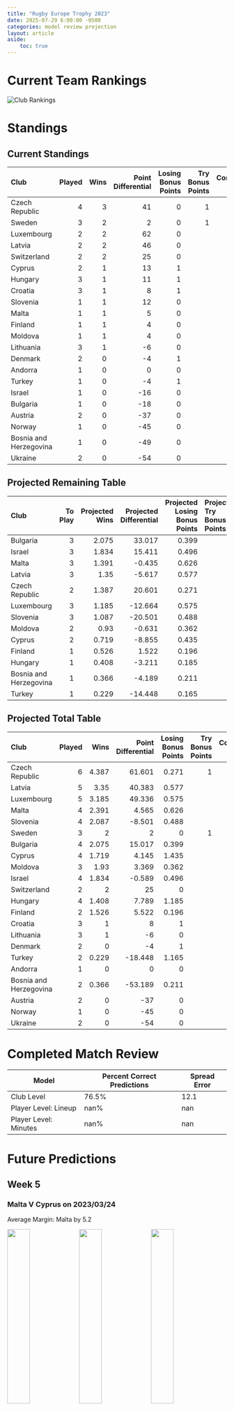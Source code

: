 ```yaml
---  
title: "Rugby Europe Trophy 2023"  
date: 2025-07-29 6:00:00 -0500  
categories: model review projection  
layout: article  
aside:  
    toc: true  
---
```

# Current Team Rankings


![Club Rankings](plots/rankings_Rugby_Europe_Trophy_2023.png)
# Standings

## Current Standings


| Club                   |   Played |   Wins |   Point Differential |   Losing Bonus Points |   Try Bonus Points |   Competition Points |
|:-----------------------|---------:|-------:|---------------------:|----------------------:|-------------------:|---------------------:|
| Czech Republic         |        4 |      3 |                   41 |                     0 |                  1 |                   13 |
| Sweden                 |        3 |      2 |                    2 |                     0 |                  1 |                    9 |
| Luxembourg             |        2 |      2 |                   62 |                     0 |                    |                    8 |
| Latvia                 |        2 |      2 |                   46 |                     0 |                    |                    8 |
| Switzerland            |        2 |      2 |                   25 |                     0 |                    |                    8 |
| Cyprus                 |        2 |      1 |                   13 |                     1 |                    |                    5 |
| Hungary                |        3 |      1 |                   11 |                     1 |                    |                    5 |
| Croatia                |        3 |      1 |                    8 |                     1 |                    |                    5 |
| Slovenia               |        1 |      1 |                   12 |                     0 |                    |                    4 |
| Malta                  |        1 |      1 |                    5 |                     0 |                    |                    4 |
| Finland                |        1 |      1 |                    4 |                     0 |                    |                    4 |
| Moldova                |        1 |      1 |                    4 |                     0 |                    |                    4 |
| Lithuania              |        3 |      1 |                   -6 |                     0 |                    |                    4 |
| Denmark                |        2 |      0 |                   -4 |                     1 |                    |                    3 |
| Andorra                |        1 |      0 |                    0 |                     0 |                    |                    2 |
| Turkey                 |        1 |      0 |                   -4 |                     1 |                    |                    1 |
| Israel                 |        1 |      0 |                  -16 |                     0 |                    |                    0 |
| Bulgaria               |        1 |      0 |                  -18 |                     0 |                    |                    0 |
| Austria                |        2 |      0 |                  -37 |                     0 |                    |                    0 |
| Norway                 |        1 |      0 |                  -45 |                     0 |                    |                    0 |
| Bosnia and Herzegovina |        1 |      0 |                  -49 |                     0 |                    |                    0 |
| Ukraine                |        2 |      0 |                  -54 |                     0 |                    |                    0 |



## Projected Remaining Table


| Club                   |   To Play |   Projected Wins |   Projected Differential |   Projected Losing Bonus Points | Projected Try Bonus Points   |   Projected Competition Points |
|:-----------------------|----------:|-----------------:|-------------------------:|--------------------------------:|:-----------------------------|-------------------------------:|
| Bulgaria               |         3 |            2.075 |                   33.017 |                           0.399 |                              |                          8.881 |
| Israel                 |         3 |            1.834 |                   15.411 |                           0.496 |                              |                          8.072 |
| Malta                  |         3 |            1.391 |                   -0.435 |                           0.626 |                              |                          6.446 |
| Latvia                 |         3 |            1.35  |                   -5.617 |                           0.577 |                              |                          6.199 |
| Czech Republic         |         2 |            1.387 |                   20.601 |                           0.271 |                              |                          5.919 |
| Luxembourg             |         3 |            1.185 |                  -12.664 |                           0.575 |                              |                          5.547 |
| Slovenia               |         3 |            1.087 |                  -20.501 |                           0.488 |                              |                          5.056 |
| Moldova                |         2 |            0.93  |                   -0.631 |                           0.362 |                              |                          4.246 |
| Cyprus                 |         2 |            0.719 |                   -8.855 |                           0.435 |                              |                          3.465 |
| Finland                |         1 |            0.526 |                    1.522 |                           0.196 |                              |                          2.366 |
| Hungary                |         1 |            0.408 |                   -3.211 |                           0.185 |                              |                          1.889 |
| Bosnia and Herzegovina |         1 |            0.366 |                   -4.189 |                           0.211 |                              |                          1.775 |
| Turkey                 |         1 |            0.229 |                  -14.448 |                           0.165 |                              |                          1.125 |



## Projected Total Table


| Club                   |   Played |   Wins |   Point Differential |   Losing Bonus Points |   Try Bonus Points |   Competition Points |
|:-----------------------|---------:|-------:|---------------------:|----------------------:|-------------------:|---------------------:|
| Czech Republic         |        6 |  4.387 |               61.601 |                 0.271 |                  1 |               18.919 |
| Latvia                 |        5 |  3.35  |               40.383 |                 0.577 |                    |               14.199 |
| Luxembourg             |        5 |  3.185 |               49.336 |                 0.575 |                    |               13.547 |
| Malta                  |        4 |  2.391 |                4.565 |                 0.626 |                    |               10.446 |
| Slovenia               |        4 |  2.087 |               -8.501 |                 0.488 |                    |                9.056 |
| Sweden                 |        3 |  2     |                2     |                 0     |                  1 |                9     |
| Bulgaria               |        4 |  2.075 |               15.017 |                 0.399 |                    |                8.881 |
| Cyprus                 |        4 |  1.719 |                4.145 |                 1.435 |                    |                8.465 |
| Moldova                |        3 |  1.93  |                3.369 |                 0.362 |                    |                8.246 |
| Israel                 |        4 |  1.834 |               -0.589 |                 0.496 |                    |                8.072 |
| Switzerland            |        2 |  2     |               25     |                 0     |                    |                8     |
| Hungary                |        4 |  1.408 |                7.789 |                 1.185 |                    |                6.889 |
| Finland                |        2 |  1.526 |                5.522 |                 0.196 |                    |                6.366 |
| Croatia                |        3 |  1     |                8     |                 1     |                    |                5     |
| Lithuania              |        3 |  1     |               -6     |                 0     |                    |                4     |
| Denmark                |        2 |  0     |               -4     |                 1     |                    |                3     |
| Turkey                 |        2 |  0.229 |              -18.448 |                 1.165 |                    |                2.125 |
| Andorra                |        1 |  0     |                0     |                 0     |                    |                2     |
| Bosnia and Herzegovina |        2 |  0.366 |              -53.189 |                 0.211 |                    |                1.775 |
| Austria                |        2 |  0     |              -37     |                 0     |                    |                0     |
| Norway                 |        1 |  0     |              -45     |                 0     |                    |                0     |
| Ukraine                |        2 |  0     |              -54     |                 0     |                    |                0     |



# Completed Match Review


| Model | Percent Correct Predictions | Spread Error |
| ------ | ------ | ------ |
| Club Level | 76.5% | 12.1 |
| Player Level: Lineup | nan% | nan |
| Player Level: Minutes | nan% | nan |


# Future Predictions

## Week 5

### Malta V Cyprus on 2023/03/24


Average Margin: Malta by 5.2

<p float="left">
<img src="plots\2023-03-24-Malta_V_Cyprus_performances.png" width="32%" />
<img src="plots\2023-03-24-Malta_V_Cyprus_resultbar.png" width="32%" />
<img src="plots\2023-03-24-Malta_V_Cyprus_spreads.png" width="32%" />
</p>

## Week 6

### Luxembourg V Moldova on 2023/04/14


Average Margin: Luxembourg by 3.8

<p float="left">
<img src="plots\2023-04-14-Luxembourg_V_Moldova_performances.png" width="32%" />
<img src="plots\2023-04-14-Luxembourg_V_Moldova_resultbar.png" width="32%" />
<img src="plots\2023-04-14-Luxembourg_V_Moldova_spreads.png" width="32%" />
</p>

## Week 7

### Czech Republic V Luxembourg on 2023/04/21


Average Margin: Czech Republic by 13.2

<p float="left">
<img src="plots\2023-04-21-CzechRepublic_V_Luxembourg_performances.png" width="32%" />
<img src="plots\2023-04-21-CzechRepublic_V_Luxembourg_resultbar.png" width="32%" />
<img src="plots\2023-04-21-CzechRepublic_V_Luxembourg_spreads.png" width="32%" />
</p>

## Week 8

### Israel V Slovenia on 2023/04/28


Average Margin: Israel by 9.8

<p float="left">
<img src="plots\2023-04-28-Israel_V_Slovenia_performances.png" width="32%" />
<img src="plots\2023-04-28-Israel_V_Slovenia_resultbar.png" width="32%" />
<img src="plots\2023-04-28-Israel_V_Slovenia_spreads.png" width="32%" />
</p>

### Latvia V Czech Republic on 2023/04/28


Average Margin: Czech Republic by 7.4

<p float="left">
<img src="plots\2023-04-28-Latvia_V_CzechRepublic_performances.png" width="32%" />
<img src="plots\2023-04-28-Latvia_V_CzechRepublic_resultbar.png" width="32%" />
<img src="plots\2023-04-28-Latvia_V_CzechRepublic_spreads.png" width="32%" />
</p>

### Moldova V Hungary on 2023/04/28


Average Margin: Moldova by 3.2

<p float="left">
<img src="plots\2023-04-28-Moldova_V_Hungary_performances.png" width="32%" />
<img src="plots\2023-04-28-Moldova_V_Hungary_resultbar.png" width="32%" />
<img src="plots\2023-04-28-Moldova_V_Hungary_spreads.png" width="32%" />
</p>

### Bulgaria V Slovenia on 2023/04/28


Average Margin: Bulgaria by 14.9

<p float="left">
<img src="plots\2023-04-28-Bulgaria_V_Slovenia_performances.png" width="32%" />
<img src="plots\2023-04-28-Bulgaria_V_Slovenia_resultbar.png" width="32%" />
<img src="plots\2023-04-28-Bulgaria_V_Slovenia_spreads.png" width="32%" />
</p>

### Cyprus V Bulgaria on 2023/04/28


Average Margin: Bulgaria by 3.6

<p float="left">
<img src="plots\2023-04-28-Cyprus_V_Bulgaria_performances.png" width="32%" />
<img src="plots\2023-04-28-Cyprus_V_Bulgaria_resultbar.png" width="32%" />
<img src="plots\2023-04-28-Cyprus_V_Bulgaria_spreads.png" width="32%" />
</p>

### Israel V Malta on 2023/04/28


Average Margin: Israel by 3.2

<p float="left">
<img src="plots\2023-04-28-Israel_V_Malta_performances.png" width="32%" />
<img src="plots\2023-04-28-Israel_V_Malta_resultbar.png" width="32%" />
<img src="plots\2023-04-28-Israel_V_Malta_spreads.png" width="32%" />
</p>

## Week 9

### Latvia V Luxembourg on 2023/05/05


Average Margin: Latvia by 3.3

<p float="left">
<img src="plots\2023-05-05-Latvia_V_Luxembourg_performances.png" width="32%" />
<img src="plots\2023-05-05-Latvia_V_Luxembourg_resultbar.png" width="32%" />
<img src="plots\2023-05-05-Latvia_V_Luxembourg_spreads.png" width="32%" />
</p>

## Week 10

### Finland V Latvia on 2023/10/20


Average Margin: Finland by 1.5

<p float="left">
<img src="plots\2023-10-20-Finland_V_Latvia_performances.png" width="32%" />
<img src="plots\2023-10-20-Finland_V_Latvia_resultbar.png" width="32%" />
<img src="plots\2023-10-20-Finland_V_Latvia_spreads.png" width="32%" />
</p>

### Slovenia V Bosnia and Herzegovina on 2023/10/20


Average Margin: Slovenia by 4.2

<p float="left">
<img src="plots\2023-10-20-Slovenia_V_BosniaandHerzegovina_performances.png" width="32%" />
<img src="plots\2023-10-20-Slovenia_V_BosniaandHerzegovina_resultbar.png" width="32%" />
<img src="plots\2023-10-20-Slovenia_V_BosniaandHerzegovina_spreads.png" width="32%" />
</p>

## Week 11

### Bulgaria V Turkey on 2023/10/27


Average Margin: Bulgaria by 14.4

<p float="left">
<img src="plots\2023-10-27-Bulgaria_V_Turkey_performances.png" width="32%" />
<img src="plots\2023-10-27-Bulgaria_V_Turkey_resultbar.png" width="32%" />
<img src="plots\2023-10-27-Bulgaria_V_Turkey_spreads.png" width="32%" />
</p>

### Israel V Malta on 2023/10/27


Average Margin: Israel by 2.5

<p float="left">
<img src="plots\2023-10-27-Israel_V_Malta_performances.png" width="32%" />
<img src="plots\2023-10-27-Israel_V_Malta_resultbar.png" width="32%" />
<img src="plots\2023-10-27-Israel_V_Malta_spreads.png" width="32%" />
</p>

